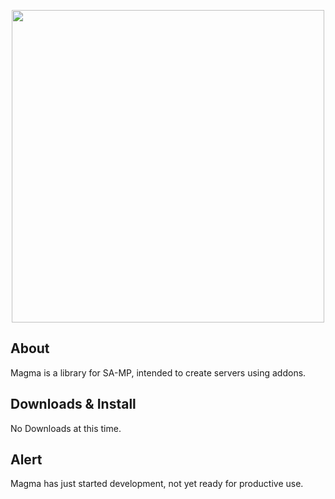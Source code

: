 <p align="center">
  	<img src="https://i.imgur.com/3NKhE1E.png" width="500">
</p>

## About

Magma is a library for SA-MP, intended to create servers using addons.

## Downloads & Install

No Downloads at this time.

## Alert

Magma has just started development, not yet ready for productive use.
